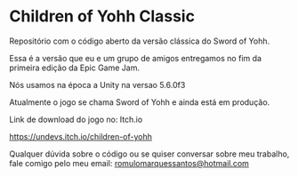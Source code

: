 # Children of Yohh Classic
Repositório com o código aberto da versão clássica do Sword of Yohh.

Essa é a versão que eu e um grupo de amigos entregamos no fim da primeira edição da Epic Game Jam.

Nós usamos na época a Unity na versao 5.6.0f3

Atualmente o jogo se chama Sword of Yohh e ainda está em produção.

Link de download do jogo no: Itch.io

https://undevs.itch.io/children-of-yohh

Qualquer dúvida sobre o código ou se quiser conversar sobre meu trabalho, fale comigo pelo meu email: romulomarquessantos@hotmail.com